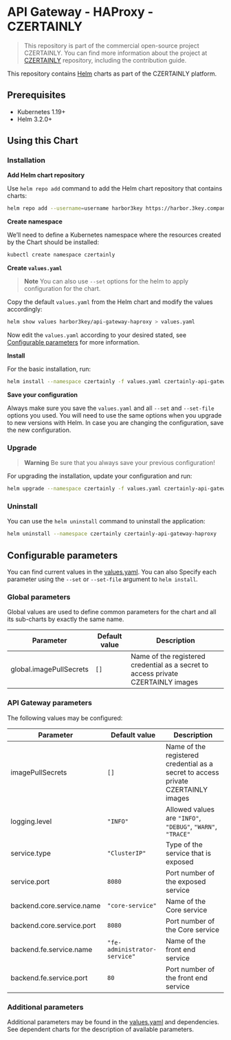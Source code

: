 # API Gateway - HAProxy - CZERTAINLY

> This repository is part of the commercial open-source project CZERTAINLY. You can find more information about the project at [CZERTAINLY](https://github.com/3KeyCompany/CZERTAINLY) repository, including the contribution guide.

This repository contains [Helm](https://helm.sh/) charts as part of the CZERTAINLY platform.

## Prerequisites
- Kubernetes 1.19+
- Helm 3.2.0+

## Using this Chart

### Installation

**Add Helm chart repository**

Use `helm repo add` command to add the Helm chart repository that contains charts:
```bash
helm repo add --username=username harbor3key https://harbor.3key.company/chartrepo/czertainly
```

**Create namespace**

We’ll need to define a Kubernetes namespace where the resources created by the Chart should be installed:
```bash
kubectl create namespace czertainly
```

**Create `values.yaml`**

> **Note**
> You can also use `--set` options for the helm to apply configuration for the chart.

Copy the default `values.yaml` from the Helm chart and modify the values accordingly:
```bash
helm show values harbor3key/api-gateway-haproxy > values.yaml
```
Now edit the `values.yaml` according to your desired stated, see [Configurable parameters](#configurable-parameters) for more information.

**Install**

For the basic installation, run:
```bash
helm install --namespace czertainly -f values.yaml czertainly-api-gateway-haproxy harbor3key/api-gateway-haproxy
```

**Save your configuration**

Always make sure you save the `values.yaml` and all `--set` and `--set-file` options you used. You will need to use the same options when you upgrade to new versions with Helm. In case you are changing the configuration, save the new configuration.

### Upgrade

> **Warning**
> Be sure that you always save your previous configuration!

For upgrading the installation, update your configuration and run:
```bash
helm upgrade --namespace czertainly -f values.yaml czertainly-api-gateway-haproxy harbor3key/api-gateway-haproxy
```

### Uninstall

You can use the `helm uninstall` command to uninstall the application:
```bash
helm uninstall --namespace czertainly czertainly-api-gateway-haproxy
```

## Configurable parameters

You can find current values in the [values.yaml](values.yaml).
You can also Specify each parameter using the `--set` or `--set-file` argument to `helm install`.

### Global parameters

Global values are used to define common parameters for the chart and all its sub-charts by exactly the same name.

| Parameter                   | Default value                | Description                                                                       |
|-----------------------------|------------------------------|-----------------------------------------------------------------------------------|
| global.imagePullSecrets     | `[]`                         | Name of the registered credential as a secret to access private CZERTAINLY images |

### API Gateway parameters

The following values may be configured:

| Parameter                 | Default value                | Description                                                                       |
|---------------------------|------------------------------|-----------------------------------------------------------------------------------|
| imagePullSecrets          | `[]`                         | Name of the registered credential as a secret to access private CZERTAINLY images |
| logging.level             | `"INFO"`                     | Allowed values are `"INFO"`, `"DEBUG"`, `"WARN"`, `"TRACE"`                       |
| service.type              | `"ClusterIP"`                | Type of the service that is exposed                                               |
| service.port              | `8080`                       | Port number of the exposed service                                                |
| backend.core.service.name | `"core-service"`             | Name of the Core service                                                          |
| backend.core.service.port | `8080`                       | Port number of the Core service                                                   |
| backend.fe.service.name   | `"fe-administrator-service"` | Name of the front end service                                                     |
| backend.fe.service.port   | `80`                         | Port number of the front end service                                              |

### Additional parameters

Additional parameters may be found in the [values.yaml](values.yaml) and dependencies.
See dependent charts for the description of available parameters.